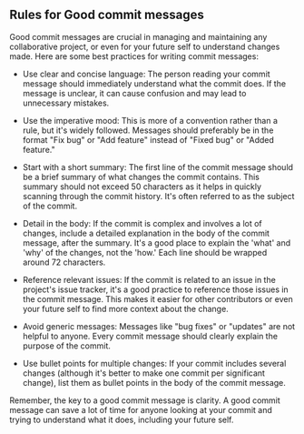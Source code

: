 ## Rules for Good commit messages

Good commit messages are crucial in managing and maintaining any collaborative project, or even for your future self to understand changes made. Here are some best practices for writing commit messages:

- Use clear and concise language: The person reading your commit message should immediately understand what the commit does. If the message is unclear, it can cause confusion and may lead to unnecessary mistakes.

- Use the imperative mood: This is more of a convention rather than a rule, but it's widely followed. Messages should preferably be in the format "Fix bug" or "Add feature" instead of "Fixed bug" or "Added feature."

- Start with a short summary: The first line of the commit message should be a brief summary of what changes the commit contains. This summary should not exceed 50 characters as it helps in quickly scanning through the commit history. It's often referred to as the subject of the commit.

- Detail in the body: If the commit is complex and involves a lot of changes, include a detailed explanation in the body of the commit message, after the summary. It's a good place to explain the 'what' and 'why' of the changes, not the 'how.' Each line should be wrapped around 72 characters.

- Reference relevant issues: If the commit is related to an issue in the project's issue tracker, it's a good practice to reference those issues in the commit message. This makes it easier for other contributors or even your future self to find more context about the change.

- Avoid generic messages: Messages like "bug fixes" or "updates" are not helpful to anyone. Every commit message should clearly explain the purpose of the commit.

- Use bullet points for multiple changes: If your commit includes several changes (although it's better to make one commit per significant change), list them as bullet points in the body of the commit message.

Remember, the key to a good commit message is clarity. A good commit message can save a lot of time for anyone looking at your commit and trying to understand what it does, including your future self.
